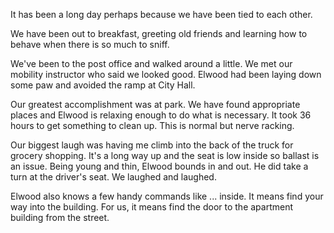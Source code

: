 <html><body><p>It has been a long day perhaps because we have been tied to each other.
</p><p>We have been out to breakfast, greeting old friends and learning how to behave when there is so much to sniff.
</p><p>We've been to the post office and walked around a little. We met our mobility instructor who said we looked good. Elwood had been laying down some paw and avoided the ramp at City Hall.
</p><p>Our greatest accomplishment was at park. We have found appropriate places and Elwood is relaxing enough to do what is necessary. It took 36 hours to get something to clean up. This is normal but nerve racking.
</p><p>Our biggest laugh was having me climb into the back of the truck for grocery shopping. It's a long way up and the seat is low inside so ballast is an issue. Being young and thin, Elwood bounds in and out. He did take a turn at the driver's seat. We laughed and laughed.
</p><p> Elwood also knows a few handy commands like ... inside. It means find your way into the building. For us, it means find the door to the apartment building from the street.</p></body></html>